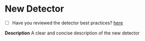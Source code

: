 # New Detector

- [ ] Have you reviewed the detector best practices? [here](placeholder.com)

**Description**
A clear and concise description of the new detector
